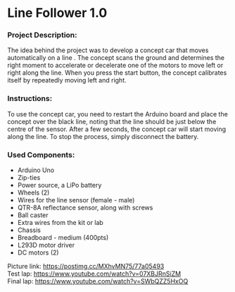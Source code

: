 # Line Follower 1.0

### Project Description: 
The idea behind the project was to develop a concept car that moves automatically on a line . The concept scans the ground and determines the right moment to accelerate or decelerate one of the motors to move left or right along the line. When you press the start button, the concept calibrates itself by repeatedly moving left and right.
### Instructions: 
To use the concept car, you need to restart the Arduino board and place the concept over the black line, noting that the line should be just below the centre of the sensor. After a few seconds, the concept car will start moving along the line. To stop the process, simply disconnect the battery.
### Used Components: 
* Arduino Uno
* Zip-ties
* Power source, a LiPo battery
* Wheels (2)
* Wires for the line sensor (female - male)
* QTR-8A reflectance sensor, along with screws
* Ball caster
* Extra wires from the kit or lab
* Chassis
* Breadboard - medium (400pts)
* L293D motor driver
* DC motors (2)

Picture link: https://postimg.cc/MXhvMN75/77a05493 \
Test lap: https://www.youtube.com/watch?v=07XBJRnSiZM \
Final lap: https://www.youtube.com/watch?v=SWbQZZ5HxOQ
